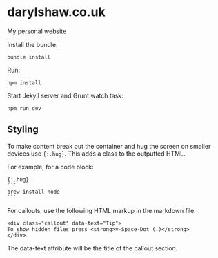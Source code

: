 # darylshaw.co.uk
My personal website

Install the bundle:
```
bundle install
```

Run:
```
npm install
```

Start Jekyll server and Grunt watch task:
```
npm run dev
```

## Styling

To make content break out the container and hug the screen on smaller devices use `{:.hug}`. This adds a class to the outputted HTML.

For example, for a code block:

~~~
{:.hug}
```
brew install node
```
~~~

For callouts, use the following HTML markup in the markdown file:

```
<div class="callout" data-text="Tip">
To show hidden files press <strong>⌘-Space-Dot (.)</strong>
</div>
```

The data-text attribute will be the title of the callout section.
